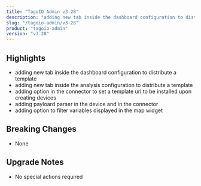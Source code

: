 ```yaml
---
title: "TagoIO Admin v3.28"
description: "adding new tab inside the dashboard configuration to distribute a template"
slug: "/tagoio-admin/v3-28"
product: "tagoio-admin"
version: "v3.28"
---
```


## Highlights

- adding new tab inside the dashboard configuration to distribute a template
- adding new tab inside the analysis configuration to distribute a template
- adding option in the connector to set a template url to be installed upon creating devices
- adding payloard parser in the device and in the connector
- adding option to filter variables displayed in the map widget

## Breaking Changes

- None

## Upgrade Notes

- No special actions required
